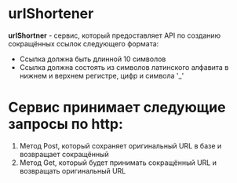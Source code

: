 # urlShortener
**urlShortner** - сервис, который предоставляет API по созданию сокращённых ссылок следующего формата:
- Ссылка должна быть длинной 10 символов
- Ссылка должна состоять из символов латинского алфавита в нижнем и верхнем регистре, цифр и символа '_'
# Сервис принимает следующие запросы по http:
1. Метод Post, который сохраняет оригинальный URL в базе и возвращает сокращённый
2. Метод Get, который будет принимать сокращённый URL и возвращать оригинальный URL
